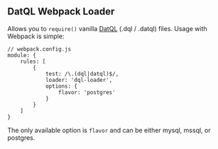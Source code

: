 DatQL Webpack Loader
--------------------
Allows you to `require()` vanilla [DatQL](https://github.com/golinguistic/dql) (.dql / .datql) files. Usage with Webpack is simple:

```$javascript
// webpack.config.js
module: {
    rules: [
        {
            test: /\.(dql|datql)$/,
            loader: 'dql-loader',
            options: {
                flavor: 'postgres'
            }
        }
    ]
}
```

The only available option is `flavor` and can be either mysql, mssql, or postgres.

